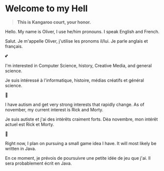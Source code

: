 # Welcome to my Hell
> **This is Kangaroo court, your honor.**

Hello. My name is Oliver, I use he/him pronouns. I speak English and French.

Salut. Je m'appelle Oliver, j'utilise les pronoms il/lui. Je parle anglais et français.

💕

I'm interested in Computer Science, history, Creative Media, and general science.

Je suis intéressé à l'informatique, histoire, médias créatifs et général science.

🧪

I have autism and get very strong interests that rapidly change. As of november, my current interest is Rick and Morty.

Je suis autiste et j'ai des intérêts craiment forts. Dèa novembre, mon intérêt actuel est Rick et Morty.

🔬

Right now, I plan on pursuing a small game idea I have. It will most likely be written in Java.

En ce moment, je prévois de poursuivre une petite idée de jeu que j'ai. Il sera probablement écrit en Java.
